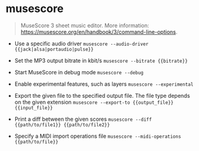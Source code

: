 # musescore
> MuseScore 3 sheet music editor.
> More information: <https://musescore.org/en/handbook/3/command-line-options>.

- Use a specific audio driver
`musescore --audio-driver {{jack|alsa|portaudio|pulse}}`

- Set the MP3 output bitrate in kbit/s
`musescore --bitrate {{bitrate}}`

- Start MuseScore in debug mode
`musescore --debug`

- Enable experimental features, such as layers
`musescore --experimental`

- Export the given file to the specified output file. The file type depends on the given extension
`musescore --export-to {{output_file}} {{input_file}}`

- Print a diff between the given scores
`musescore --diff {{path/to/file1}} {{path/to/file2}}`

- Specify a MIDI import operations file
`musescore --midi-operations {{path/to/file}}`
